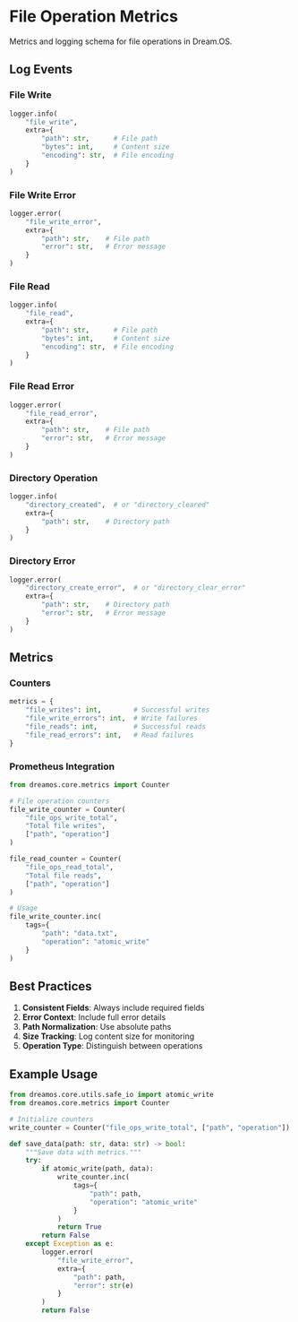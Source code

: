 # File Operation Metrics

Metrics and logging schema for file operations in Dream.OS.

## Log Events

### File Write

```python
logger.info(
    "file_write",
    extra={
        "path": str,      # File path
        "bytes": int,     # Content size
        "encoding": str,  # File encoding
    }
)
```

### File Write Error

```python
logger.error(
    "file_write_error",
    extra={
        "path": str,    # File path
        "error": str,   # Error message
    }
)
```

### File Read

```python
logger.info(
    "file_read",
    extra={
        "path": str,      # File path
        "bytes": int,     # Content size
        "encoding": str,  # File encoding
    }
)
```

### File Read Error

```python
logger.error(
    "file_read_error",
    extra={
        "path": str,    # File path
        "error": str,   # Error message
    }
)
```

### Directory Operation

```python
logger.info(
    "directory_created",  # or "directory_cleared"
    extra={
        "path": str,    # Directory path
    }
)
```

### Directory Error

```python
logger.error(
    "directory_create_error",  # or "directory_clear_error"
    extra={
        "path": str,    # Directory path
        "error": str,   # Error message
    }
)
```

## Metrics

### Counters

```python
metrics = {
    "file_writes": int,        # Successful writes
    "file_write_errors": int,  # Write failures
    "file_reads": int,         # Successful reads
    "file_read_errors": int,   # Read failures
}
```

### Prometheus Integration

```python
from dreamos.core.metrics import Counter

# File operation counters
file_write_counter = Counter(
    "file_ops_write_total",
    "Total file writes",
    ["path", "operation"]
)

file_read_counter = Counter(
    "file_ops_read_total",
    "Total file reads",
    ["path", "operation"]
)

# Usage
file_write_counter.inc(
    tags={
        "path": "data.txt",
        "operation": "atomic_write"
    }
)
```

## Best Practices

1. **Consistent Fields**: Always include required fields
2. **Error Context**: Include full error details
3. **Path Normalization**: Use absolute paths
4. **Size Tracking**: Log content size for monitoring
5. **Operation Type**: Distinguish between operations

## Example Usage

```python
from dreamos.core.utils.safe_io import atomic_write
from dreamos.core.metrics import Counter

# Initialize counters
write_counter = Counter("file_ops_write_total", ["path", "operation"])

def save_data(path: str, data: str) -> bool:
    """Save data with metrics."""
    try:
        if atomic_write(path, data):
            write_counter.inc(
                tags={
                    "path": path,
                    "operation": "atomic_write"
                }
            )
            return True
        return False
    except Exception as e:
        logger.error(
            "file_write_error",
            extra={
                "path": path,
                "error": str(e)
            }
        )
        return False
``` 